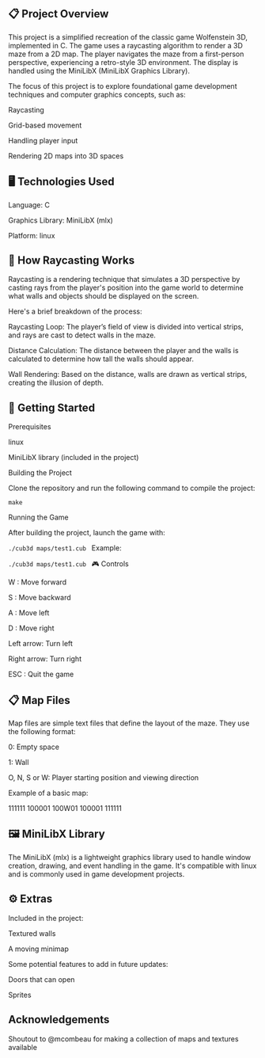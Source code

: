 ## 📋 Project Overview

This project is a simplified recreation of the classic game Wolfenstein 3D, implemented in C. The game uses a raycasting algorithm to render a 3D maze from a 2D map. The player navigates the maze from a first-person perspective, experiencing a retro-style 3D environment. The display is handled using the MiniLibX (MiniLibX Graphics Library).

The focus of this project is to explore foundational game development techniques and computer graphics concepts, such as:

  Raycasting
  
  Grid-based movement
  
  Handling player input
  
  Rendering 2D maps into 3D spaces

## 🖥️ Technologies Used

Language: C

Graphics Library: MiniLibX (mlx)

Platform: linux

## 📐 How Raycasting Works

Raycasting is a rendering technique that simulates a 3D perspective by casting rays from the player's position into the game world to determine what walls and objects should be displayed on the screen.

Here's a brief breakdown of the process:

Raycasting Loop: The player’s field of view is divided into vertical strips, and rays are cast to detect walls in the maze.

Distance Calculation: The distance between the player and the walls is calculated to determine how tall the walls should appear.

Wall Rendering: Based on the distance, walls are drawn as vertical strips, creating the illusion of depth.


## 🚀 Getting Started

Prerequisites

  linux

  MiniLibX library (included in the project)

Building the Project

Clone the repository and run the following command to compile the project:

`make`

Running the Game

After building the project, launch the game with:

`./cub3d maps/test1.cub
`
Example:

`./cub3d maps/test1.cub
`
🎮 Controls

W : Move forward

S : Move backward

A : Move left

D : Move right

Left arrow: Turn left

Right arrow: Turn right

ESC : Quit the game

## 📋 Map Files

Map files are simple text files that define the layout of the maze. They use the following format:

0: Empty space

1: Wall

O, N, S or W: Player starting position and viewing direction

Example of a basic map:

111111
100001
100W01
100001
111111

## 🖼️ MiniLibX Library

The MiniLibX (mlx) is a lightweight graphics library used to handle window creation, drawing, and event handling in the game. It's compatible with linux and is commonly used in game development projects.


## ⚙️ Extras

Included in the project:

  Textured walls
  
  A moving minimap

Some potential features to add in future updates:

  Doors that can open

  Sprites

## Acknowledgements

Shoutout to @mcombeau for making a collection of maps and textures available
